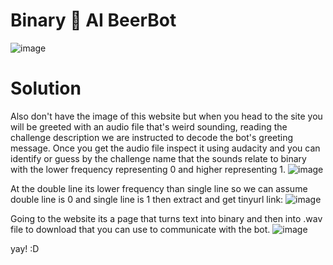 # Binary 🤖 AI BeerBot
![image](https://github.com/user-attachments/assets/5d01b0c4-04f1-4b40-8d3a-ae7469308943)

# Solution
Also don't have the image of this website but when you head to the site you will be greeted with an audio file that's weird sounding, reading the challenge description we are instructed to decode the bot's greeting message. Once you get the audio file inspect it using audacity and you can identify or guess by the challenge name that the sounds relate to binary with the lower frequency representing 0 and higher representing 1. 
![image](https://github.com/user-attachments/assets/215d5dd0-7c7b-49b8-96c3-d366d00fc7b0)

At the double line its lower frequency than single line so we can assume double line is 0 and single line is 1 then extract and get tinyurl link: 
![image](https://github.com/user-attachments/assets/9cfce0c2-2d5f-4aae-a2f9-6d7f72023d29)

Going to the website its a page that turns text into binary and then into .wav file to download that you can use to communicate with the bot.
![image](https://github.com/user-attachments/assets/abf02d78-2c19-40f2-9f03-336247992106)

yay! :D
